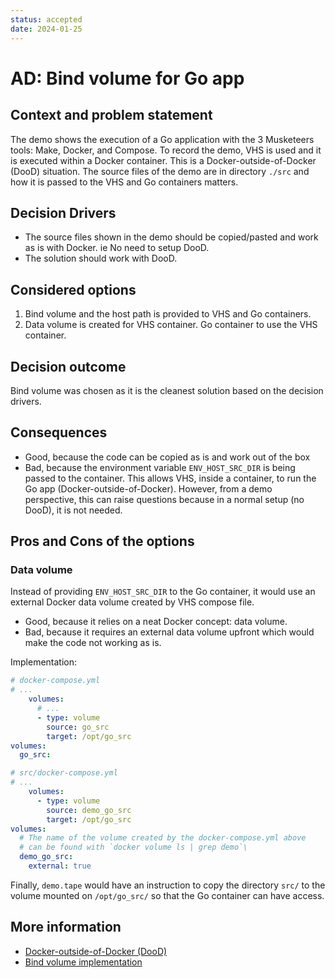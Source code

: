 ```yaml
---
status: accepted
date: 2024-01-25
---
```


# AD: Bind volume for Go app

## Context and problem statement

The demo shows the execution of a Go application with the 3 Musketeers tools: Make, Docker, and Compose. To record the demo, VHS is used and it is executed within a Docker container. This is a Docker-outside-of-Docker (DooD) situation. The source files of the demo are in directory `./src` and how it is passed to the VHS and Go containers matters.

## Decision Drivers

- The source files shown in the demo should be copied/pasted and work as is with Docker. ie No need to setup DooD.
- The solution should work with DooD.

## Considered options

1. Bind volume and the host path is provided to VHS and Go containers.
2. Data volume is created for VHS container. Go container to use the VHS container.

## Decision outcome

Bind volume was chosen as it is the cleanest solution based on the decision drivers.

## Consequences

- Good, because the code can be copied as is and work out of the box
- Bad, because the environment variable `ENV_HOST_SRC_DIR` is being passed to the container. This allows VHS, inside a container, to run the Go app (Docker-outside-of-Docker). However, from a demo perspective, this can raise questions because in a normal setup (no DooD), it is not needed.

## Pros and Cons of the options

### Data volume

Instead of providing `ENV_HOST_SRC_DIR` to the Go container, it would use an external Docker data volume created by VHS compose file.

- Good, because it relies on a neat Docker concept: data volume.
- Bad, because it requires an external data volume upfront which would make the code not working as is.

Implementation:

```yml
# docker-compose.yml
# ...
    volumes:
      # ...
      - type: volume
        source: go_src
        target: /opt/go_src
volumes:
  go_src:
```

```yml
# src/docker-compose.yml
# ...
    volumes:
      - type: volume
        source: demo_go_src
        target: /opt/go_src
volumes:
  # The name of the volume created by the docker-compose.yml above
  # can be found with `docker volume ls | grep demo`\
  demo_go_src:
    external: true
```

Finally, `demo.tape` would have an instruction to copy the directory `src/` to the volume mounted on `/opt/go_src/` so that the Go container can have access.

## More information

- [Docker-outside-of-Docker (DooD)][linkDockerOutsideOfDocker]
- [Bind volume implementation][linkBindVolumeImplementation]


[linkBindVolumeImplementation]: ../README#implementation
[linkDockerOutsideOfDocker]: https://3musketeersdev.netlify.app/guide/patterns.html#docker-in-outside-of-docker-dind-dood
